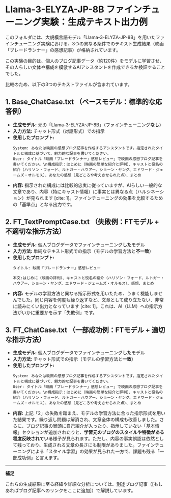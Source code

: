 # Llama-3-ELYZA-JP-8B ファインチューニング実験：生成テキスト出力例

このフォルダには、大規模言語モデル「Llama-3-ELYZA-JP-8B」を用いたファインチューニング実験における、3つの異なる条件でのテキスト生成結果（映画「ブレードランナー」の感想記事）が格納されています。

この実験の目的は、個人のブログ記事データ（約120件）をモデルに学習させ、その人らしい文体や構成を模倣するAIアシスタントを作成できるか検証することでした。

比較のため、以下の3つのテキストファイルが含まれています。

## 1. Base_ChatCase.txt （ベースモデル：標準的な応答例）

* **生成モデル:** 元の「Llama-3-ELYZA-JP-8B」（ファインチューニング**なし**）
* **入力方法:** チャット形式（対話形式）での指示
* **使用したプロンプト:**
    ```
    System: あなたは映画の感想ブログ記事を作成するアシスタントです。指定されたタイトルと構成に基づいて、魅力的な記事を書いてください。
    User: タイトル「映画「ブレードランナー」感想レビュー」で映画の感想ブログ記事を書いてください。\n構成指示：はじめに（映画の簡単な紹介と評判）、キャストと役名の紹介（ハリソン・フォード、ルトガー・ハウアー、ショーン・ヤング、エドワード・ジェームズ・オルモス）、あなたの感想（見どころや考えさせられた点）、まとめ
    ```
* **内容:** 指示された構成には比較的忠実に従っていますが、AIらしい一般的な文章であり、内容（特にキャスト情報）に事実とは異なる点（ハルシネーション）が見られます [cite: 1]。ファインチューニングの効果を比較するための「基準点」となる出力です。

## 2. FT_TextPromptCase.txt （失敗例：FTモデル + 不適切な指示方法）

* **生成モデル:** 個人ブログデータでファインチューニング**した**モデル
* **入力方法:** 単純なテキスト形式での指示（モデルの学習方法と**不一致**）
* **使用したプロンプト:**
    ```
    タイトル: 映画「ブレードランナー」感想レビュー

    本文:はじめに（映画の評判）、キャストと役名の紹介（ハリソン・フォード、ルトガー・ハウアー、ショーン・ヤング、エドワード・ジェームズ・オルモス）、感想、まとめ
    ```
* **内容:** モデルの学習方法と異なる指示形式を用いたため、うまく機能しませんでした。同じ内容を何度も繰り返すなど、文章として成り立たない、非常に読みにくい出力となっています [cite: 1]。これは、AI（LLM）への指示方法がいかに重要かを示す「失敗例」です。

## 3. FT_ChatCase.txt （一部成功例：FTモデル + 適切な指示方法）

* **生成モデル:** 個人ブログデータでファインチューニング**した**モデル
* **入力方法:** チャット形式での指示（モデルの学習方法と**一致**）
* **使用したプロンプト:**
    ```
    System: あなたは映画の感想ブログ記事を作成するアシスタントです。指定されたタイトルと構成に基づいて、魅力的な記事を書いてください。
    User: タイトル「映画「ブレードランナー」感想レビュー」で映画の感想ブログ記事を書いてください。\n構成指示：はじめに（映画の簡単な紹介と評判）、キャストと役名の紹介（ハリソン・フォード、ルトガー・ハウアー、ショーン・ヤング、エドワード・ジェームズ・オルモス）、あなたの感想（見どころや考えさせられた点）、まとめ
    ```
* **内容:** 上記「2」の失敗を踏まえ、モデルの学習方法に合った指示形式を用いた結果です。繰り返し問題は解消され、文章全体の構成も改善しました。さらに、ブログ記事の冒頭に自己紹介が入ったり、指示していない「基本情報」セクションが追加されたりと、**学習元のブログのスタイルや特徴がある程度反映されている**様子が見られます。ただし、内容の事実誤認は依然として残っており、生成される文章の長さにも制限がありました。ファインチューニングによる「スタイル学習」の効果が見られた一方で、課題も残る「一部成功例」と言えます。

---

**補足**

これらの生成結果に至る経緯や詳細な分析については、別途ブログ記事（[もしあればブログ記事へのリンクをここに追加]）で解説しています。
